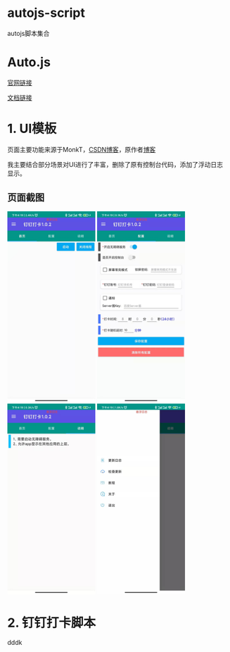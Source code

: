 # autojs-script
autojs脚本集合

# Auto.js

[官网链接](https://pro.autojs.org/)

[文档链接](https://pro.autojs.org/docs/#/zh-cn/?id=综述)

# 1. UI模板

页面主要功能来源于MonkT，[CSDN博客](https://blog.csdn.net/zy0412326/article/details/104767602)，原作者[博客](https://www.yadinghao.com/)

我主要结合部分场景对UI进行了丰富，删除了原有控制台代码，添加了浮动日志显示。

## 页面截图

<img src="img/首页.jpg" width="200px">
<img src="img/配置.jpg" width="200px">
<img src="img/说明.jpg" width="200px">
<img src="img/菜单.jpg" width="200px">

# 2. 钉钉打卡脚本

dddk
